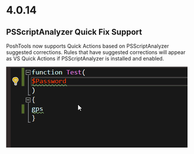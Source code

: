 # 4.0.14

## PSScriptAnalyzer Quick Fix Support

PoshTools now supports Quick Actions based on PSScriptAnalyzer suggested corrections. Rules that have suggested corrections will appear as VS Quick Actions if PSScriptAnalyzer is installed and enabled. 

![Executing Quick Actions](../../.gitbook/assets/quickfix.gif)



